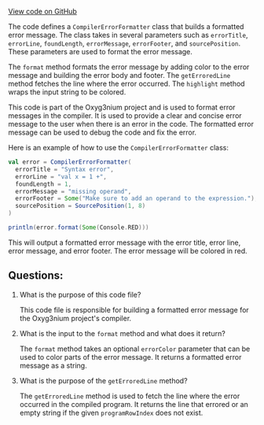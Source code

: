 [View code on GitHub](https://github.com/alephium/alephium/ralph/src/main/scala/org/alephium/ralph/error/CompilerErrorFormatter.scala)

The code defines a `CompilerErrorFormatter` class that builds a formatted error message. The class takes in several parameters such as `errorTitle`, `errorLine`, `foundLength`, `errorMessage`, `errorFooter`, and `sourcePosition`. These parameters are used to format the error message. 

The `format` method formats the error message by adding color to the error message and building the error body and footer. The `getErroredLine` method fetches the line where the error occurred. The `highlight` method wraps the input string to be colored. 

This code is part of the Oxyg3nium project and is used to format error messages in the compiler. It is used to provide a clear and concise error message to the user when there is an error in the code. The formatted error message can be used to debug the code and fix the error. 

Here is an example of how to use the `CompilerErrorFormatter` class:

```scala
val error = CompilerErrorFormatter(
  errorTitle = "Syntax error",
  errorLine = "val x = 1 +",
  foundLength = 1,
  errorMessage = "missing operand",
  errorFooter = Some("Make sure to add an operand to the expression."),
  sourcePosition = SourcePosition(1, 8)
)

println(error.format(Some(Console.RED)))
```

This will output a formatted error message with the error title, error line, error message, and error footer. The error message will be colored in red.
## Questions: 
 1. What is the purpose of this code file?
    
    This code file is responsible for building a formatted error message for the Oxyg3nium project's compiler.

2. What is the input to the `format` method and what does it return?
    
    The `format` method takes an optional `errorColor` parameter that can be used to color parts of the error message. It returns a formatted error message as a string.

3. What is the purpose of the `getErroredLine` method?
    
    The `getErroredLine` method is used to fetch the line where the error occurred in the compiled program. It returns the line that errored or an empty string if the given `programRowIndex` does not exist.
